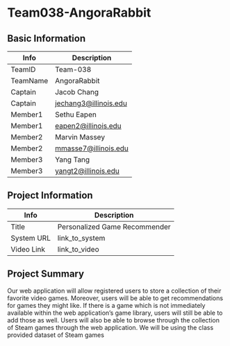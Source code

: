 # Team038-AngoraRabbit

## Basic Information

| Info     | Description           |
| -------- | --------------------- |
| TeamID   | Team-038              |
| TeamName | AngoraRabbit          |
| Captain  | Jacob Chang           |
| Captain  | jechang3@illinois.edu |
| Member1  | Sethu Eapen           |
| Member1  | eapen2@illinois.edu   |
| Member2  | Marvin Massey         |
| Member2  | mmasse7@illinois.edu  |
| Member3  | Yang Tang             |
| Member3  | yangt2@illinois.edu   |

## Project Information

| Info       | Description                   |
| ---------- | ----------------------------- |
| Title      | Personalized Game Recommender |
| System URL | link_to_system                |
| Video Link | link_to_video                 |

## Project Summary

Our web application will allow registered users to store a collection of their favorite video
games. Moreover, users will be able to get recommendations for games they might like. If there
is a game which is not immediately available within the web application’s game library, users
will still be able to add those as well. Users will also be able to browse through the collection of
Steam games through the web application. We will be using the class provided dataset of Steam
games
